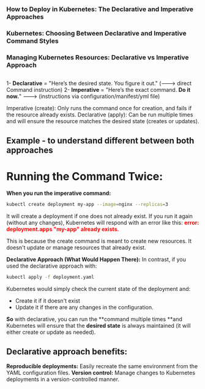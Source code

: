 ### How to Deploy in Kubernetes: The Declarative and Imperative Approaches
### Kubernetes: Choosing Between Declarative and Imperative Command Styles
### Managing Kubernetes Resources: Declarative vs Imperative Approach



## 
1- **Declarative** = "Here’s the desired state. You figure it out."  (---> direct Command instruction)
2- **Imperative** = "Here’s the exact command. **Do it now.**"  --->  (instructions via configuration/manifest/yml file)







Imperative (create): Only runs the command once for creation, and fails if the resource already exists.
Declarative (apply): Can be run multiple times and will ensure the resource matches the desired state (creates or updates).



## Example - to understand different between both approaches

# **Running the Command Twice:**
**When you run the imperative command:**

```bash
kubectl create deployment my-app --image=nginx --replicas=3
```
It will create a deployment if one does not already exist. If you run it again (without any changes), Kubernetes will respond with an error like this:
<span style="color:red;">**error: deployment.apps "my-app" already exists.**</span>

This is because the create command is meant to create new resources. It doesn't update or manage resources that already exist.

**Declarative Approach (What Would Happen There):**
In contrast, if you used the declarative approach with:

```bash
kubectl apply -f deployment.yaml
```
Kubernetes would simply check the current state of the deployment and:

- Create it if it doesn't exist
- Update it if there are any changes in the configuration.

**So** with declarative, you can run the **command multiple times **and Kubernetes will ensure that the **desired state** is always maintained (it will either create or update as needed).


## **Declarative approach benefits:**
**Reproducible deployments:** Easily recreate the same environment from the YAML configuration files.
**Version control:** Manage changes to Kubernetes deployments in a version-controlled manner.

